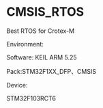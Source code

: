 # CMSIS_RTOS
Best RTOS for Crotex-M


Environment:

Software: KEIL ARM 5.25


Pack:STM32F1XX_DFP、CMSIS
     

Device:


STM32F103RCT6
